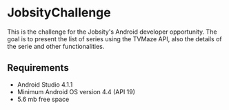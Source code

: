 # JobsityChallenge
This is the challenge for the Jobsity's Android developer opportunity. The goal is to present the list of series using the TVMaze API, also the details of the serie and other functionalities.

## Requirements
- Android Studio 4.1.1
- Minimum Android OS version 4.4 (API 19)
- 5.6 mb free space
